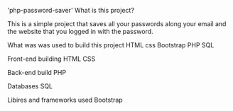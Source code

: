 'php-password-saver'
What is this project?

This is a simple project that saves all your passwords along your email and the website that you logged in with the password.

What was was used to build this project
HTML
css
Bootstrap
PHP
SQL

Front-end building
HTML 
CSS

Back-end build 
PHP

Databases
SQL

Libires and frameworks used
Bootstrap
